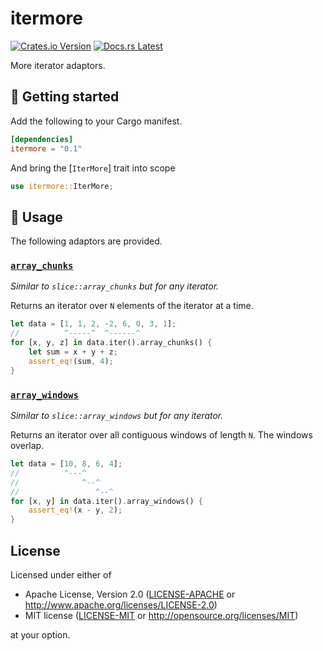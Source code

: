 # itermore

[![Crates.io Version](https://img.shields.io/crates/v/itermore.svg)](https://crates.io/crates/itermore)
[![Docs.rs Latest](https://img.shields.io/badge/docs.rs-latest-blue.svg)](https://docs.rs/itermore)

More iterator adaptors.

## 🚀 Getting started

Add the following to your Cargo manifest.

```toml
[dependencies]
itermore = "0.1"
```

And bring the [`IterMore`] trait into scope

```rust
use itermore::IterMore;
```

## 🤸 Usage

The following adaptors are provided.

### [`array_chunks`](https://docs.rs/itermore/0.2/itermore/trait.IterMore.html#method.array_chunks)

*Similar to `slice::array_chunks` but for any iterator.*

Returns an iterator over `N` elements of the iterator at a time.

```rust
let data = [1, 1, 2, -2, 6, 0, 3, 1];
//          ^-----^  ^------^
for [x, y, z] in data.iter().array_chunks() {
    let sum = x + y + z;
    assert_eq!(sum, 4);
}
```

### [`array_windows`](https://docs.rs/itermore/0.2/itermore/trait.IterMore.html#method.array_windows)

*Similar to `slice::array_windows` but for any iterator.*

Returns an iterator over all contiguous windows of length `N`. The windows
overlap.

```rust
let data = [10, 8, 6, 4];
//          ^---^
//              ^--^
//                 ^--^
for [x, y] in data.iter().array_windows() {
    assert_eq!(x - y, 2);
}
```

## License

Licensed under either of

- Apache License, Version 2.0 ([LICENSE-APACHE](LICENSE-APACHE) or
  http://www.apache.org/licenses/LICENSE-2.0)
- MIT license ([LICENSE-MIT](LICENSE-MIT) or http://opensource.org/licenses/MIT)

at your option.
